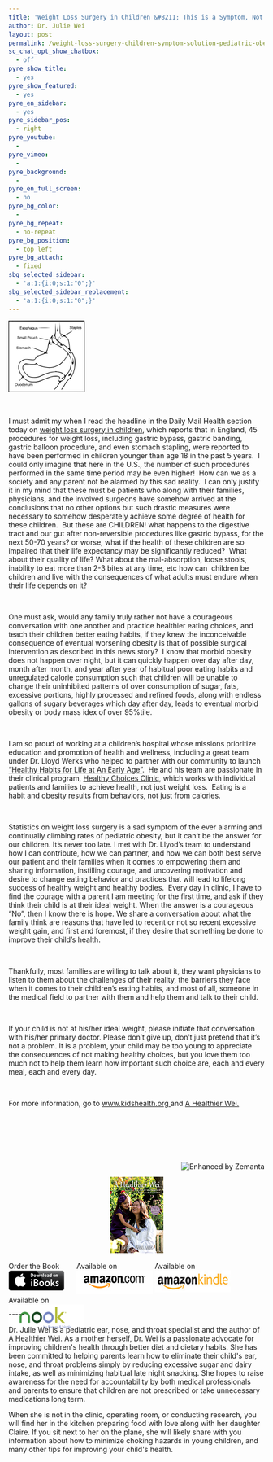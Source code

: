 ```yaml
---
title: 'Weight Loss Surgery in Children &#8211; This is a Symptom, Not a Solution, for Pediatric Obesity Today'
author: Dr. Julie Wei
layout: post
permalink: /weight-loss-surgery-children-symptom-solution-pediatric-obesity-today/
sc_chat_opt_show_chatbox:
  - off
pyre_show_title:
  - yes
pyre_show_featured:
  - yes
pyre_en_sidebar:
  - yes
pyre_sidebar_pos:
  - right
pyre_youtube:
  - 
pyre_vimeo:
  - 
pyre_background:
  - 
pyre_en_full_screen:
  - no
pyre_bg_color:
  - 
pyre_bg_repeat:
  - no-repeat
pyre_bg_position:
  - top left
pyre_bg_attach:
  - fixed
sbg_selected_sidebar:
  - 'a:1:{i:0;s:1:"0";}'
sbg_selected_sidebar_replacement:
  - 'a:1:{i:0;s:1:"0";}'
---
```

<img class="alignleft size-thumbnail wp-image-848" alt="Roux-en-Y_gastric_bypass" src="/wp-content/uploads/2013/10/Roux-en-Y_gastric_bypass-150x141.png" width="150" height="141" />

&nbsp;

I must admit my when I read the headline in the Daily Mail Health section today on [weight loss surgery in children][1], which reports that in England, 45 procedures for weight loss, including gastric bypass, gastric banding, gastric balloon procedure, and even stomach stapling, were reported to have been performed in children younger than age 18 in the past 5 years.  I could only imagine that here in the U.S., the number of such procedures performed in the same time period may be even higher!  How can we as a society and any parent not be alarmed by this sad reality.  I can only justify it in my mind that these must be patients who along with their families, physicians, and the involved surgeons have somehow arrived at the conclusions that no other options but such drastic measures were necessary to somehow desperately achieve some degree of health for these children.  But these are CHILDREN! what happens to the digestive tract and our gut after non-reversible procedures like gastric bypass, for the next 50-70 years? or worse, what if the health of these children are so impaired that their life expectancy may be significantly reduced?  What about their quality of life? What about the mal-absorption, loose stools, inability to eat more than 2-3 bites at any time, etc how can  children be children and live with the consequences of what adults must endure when their life depends on it?

&nbsp;

One must ask, would any family truly rather not have a courageous conversation with one another and practice healthier eating choices, and teach their children better eating habits, if they knew the inconceivable consequence of eventual worsening obesity is that of possible surgical intervention as described in this news story?  I know that morbid obesity does not happen over night, but it can quickly happen over day after day, month after month, and year after year of habitual poor eating habits and unregulated calorie consumption such that children will be unable to change their uninhibited patterns of over consumption of sugar, fats, excessive portions, highly processed and refined foods, along with endless gallons of sugary beverages which day after day, leads to eventual morbid obesity or body mass idex of over 95%tile.

&nbsp;

I am so proud of working at a children&#8217;s hospital whose missions prioritize education and promotion of health and wellness, including a great team under Dr. Lloyd Werks who helped to partner with our community to launch[ &#8220;Healthy Habits for Life at An Early Age&#8221;][2].  He and his team are passionate in their clinical program, [Healthy Choices Clinic][3], which works with individual patients and families to achieve health, not just weight loss.  Eating is a habit and obesity results from behaviors, not just from calories.

&nbsp;

Statistics on weight loss surgery is a sad symptom of the ever alarming and continually climbing rates of pediatric obesity, but it can&#8217;t be the answer for our children. It&#8217;s never too late. I met with Dr. Llyod&#8217;s team to understand how I can contribute, how we can partner, and how we can both best serve our patient and their families when it comes to empowering them and sharing information, instilling courage, and uncovering motivation and desire to change eating behavior and practices that will lead to lifelong success of healthy weight and healthy bodies.  Every day in clinic, I have to find the courage with a parent I am meeting for the first time, and ask if they think their child is at their ideal weight. When the answer is a courageous &#8220;No&#8221;, then I know there is hope. We share a conversation about what the family think are reasons that have led to recent or not so recent excessive weight gain, and first and foremost, if they desire that something be done to improve their child&#8217;s health.

&nbsp;

Thankfully, most families are willing to talk about it, they want physicians to listen to them about the challenges of their reality, the barriers they face when it comes to their children&#8217;s eating habits, and most of all, someone in the medical field to partner with them and help them and talk to their child.

&nbsp;

If your child is not at his/her ideal weight, please initiate that conversation with his/her primary doctor. Please don&#8217;t give up, don&#8217;t just pretend that it&#8217;s not a problem. It is a problem, your child may be too young to appreciate the consequences of not making healthy choices, but you love them too much not to help them learn how important such choice are, each and every meal, each and every day.

&nbsp;

For more information, go to [www.kidshealth.org ][4]and [A Healthier Wei.][5]

&nbsp;

&nbsp;

&nbsp;

<div class="zemanta-pixie" style="margin-top: 10px; height: 15px;">
  <a class="zemanta-pixie-a" title="Enhanced by Zemanta" href="http://www.zemanta.com/?px"><img class="zemanta-pixie-img" style="border: none; float: right;" alt="Enhanced by Zemanta" src="http://img.zemanta.com/zemified_e.png?x-id=91cb2094-ffd3-4068-9f93-a3a4f8572fde" /></a>
</div>

<span style="width:105px;display:table;margin:0 auto;"><a href="the-book/"><img src="/wp-content/uploads/2014/04/AHealthierWei_cover_150.png" /></a></span>

<p style="height:80px">
  <span style="width:130px;display:inline-block;vertical-align:top;"> Order the Book <a href="https://itunes.apple.com/us/book/a-healthier-wei/id806784060?ls=1&mt=11#" target="_blank" > <img class="size-full wp-image-944" alt="Apple iBooks" title="Apple iBooks" src="/wp-content/uploads/2014/02/Download_on_iBooks_Badge_US-UK_110x40_090513.png" width="110" height="40" /></a> </span> <span style="width:150px;display:inline-block;vertical-align:top;">Available on <a href="http://amzn.to/1fSNqeb" target="_blank" > <img class="size-full wp-image-945" alt="Amazon.com" title="Amazon.com" src="/wp-content/uploads/2014/02/amazon_com_logo_160.jpg" width="160" height="47" /> </a> </span> <span  style="width:150px;display:inline-block;vertical-align:top;">Available on <a href="http://amzn.to/1eHEfNl" target="_blank" > <img class="size-full wp-image-946" alt="Amazon Kindle" title="Amazon Kindle" src="/wp-content/uploads/2014/02/kindle_logo_160.jpg" width="160" height="43" /> </a> </span> <span style="width:150px;display:inline-block;vertical-align:top;">Available on <a href="http://www.barnesandnoble.com/w/a-healthier-wei-julie-wei/1118260302?ean=2940148244592&itm=1&usri=2940148244592" target="_blank" > <img class="size-full wp-image-947" alt="Nook" title="Nook" src="/wp-content/uploads/2014/02/nook_logo_160.png" width="160" height="52" /></a> </span>
</p>

\-----

Dr. Julie Wei is a pediatric ear, nose, and throat specialist and the author of [A Healthier Wei][6]. As a mother herself, Dr. Wei is a passionate advocate for improving children's health through better diet and dietary habits. She has been committed to helping parents learn how to eliminate their child's ear, nose, and throat problems simply by reducing excessive sugar and dairy intake, as well as minimizing habitual late night snacking. She hopes to raise awareness for the need for accountability by both medical professionals and parents to ensure that children are not prescribed or take unnecessary medications long term. 

When she is not in the clinic, operating room, or conducting research, you will find her in the kitchen preparing food with love along with her daughter Claire. If you sit next to her on the plane, she will likely share with you information about how to minimize choking hazards in young children, and many other tips for improving your child's health.

 [1]: http://www.dailymail.co.uk/health/article-2465808/Children-young-14-having-weight-loss-surgery-45-going-knife-England-2007.html?ico=health^headlines
 [2]: http://www.wphf.org/2012/01/launching-healthy-habits-for-life-at-an-early-age/
 [3]: http://www.nemours.org//service/medical/obesity/nccorlando.html
 [4]: http://kidshealth.org/
 [5]:  "Home"
 [6]: the-book